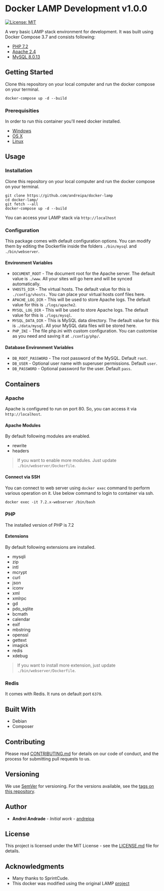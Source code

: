 # Docker LAMP Development v1.0.0

[![License: MIT](https://img.shields.io/badge/License-MIT-yellow.svg)](https://opensource.org/licenses/MIT)

A very basic LAMP stack environment for development. It was built using Docker Compose 3.7 and consists following:

* [PHP 7.2](https://hub.docker.com/_/php)
* [Apache 2.4](https://hub.docker.com/_/httpd)
* [MySQL 8.0.13](https://hub.docker.com/_/mysql)


## Getting Started

Clone this repository on your local computer and run the docker compose on your terminal.
```shell
docker-compose up -d --build
```

### Prerequisities

In order to run this container you'll need docker installed.

* [Windows](https://docs.docker.com/windows/started)
* [OS X](https://docs.docker.com/mac/started/)
* [Linux](https://docs.docker.com/linux/started/)

## Usage

### Installation

Clone this repository on your local computer and run the docker compose on your terminal.
```shell
git clone https://github.com/andreipa/docker-lamp
cd docker-lamp/
git fetch --all
docker-compose up -d --build
```
You can access your LAMP stack via `http://localhost`

### Configuration

This package comes with default configuration options. You can modify them by editing the Dockerfile inside the folders `./bin/mysql` and `./bin/webserver`.

#### Environment Variables

* `DOCUMENT_ROOT` - The document root for the Apache server. The default value is `./www`. All your sites will go here and will be synced automatically.
* `VHOSTS_DIR` - The virtual hosts. The default value for this is `./config/vhosts.` You can place your virtual hosts conf files here.
* `APACHE_LOG_DIR` - This will be used to store Apache logs. The default value for this is `./logs/apache2`.
* `MYSQL_LOG_DIR` - This will be used to store Apache logs. The default value for this is `./logs/mysql`.
* `MYSQL_DATA_DIR` - This is MySQL data directory. The default value for this is `./data/mysql`. All your MySQL data files will be stored here.
* `PHP_INI` - The file php.ini with custom configuration. You can customise as you need and saving it at `./config/php/`.

#### Database Environment Variables

* `DB_ROOT_PASSWORD` - The root password of the MySQL. Default `root`.
* `DB_USER` - Optional user name with superuser permissions. Default `user`.
* `DB_PASSWORD` - Optional password for the user. Default `pass`.

## Containers

### Apache

Apache is configured to run on port 80. So, you can access it via `http://localhost`.

#### Apache Modules

By default following modules are enabled.

* rewrite
* headers

> If you want to enable more modules. Just update `./bin/webserver/Dockerfile`.

#### Connect via SSH

You can connect to web server using `docker exec` command to perform various operation on it. Use below command to login to container via ssh.

```shell
docker exec -it 7.2.x-webserver /bin/bash
```

### PHP

The installed version of PHP is 7.2

#### Extensions

By default following extensions are installed.

* mysqli
* zip
* intl
* mcrypt
* curl
* json
* iconv
* xml
* xmlrpc
* gd
* pdo_sqlite
* bcmath
* calendar
* exif
* mbstring
* openssl
* gettext
* imagick
* redis
* xdebug

> If you want to install more extension, just update `./bin/webserver/Dockerfile`.

### Redis

It comes with Redis. It runs on default port `6379`.

## Built With

* Debian
* Composer

## Contributing

Please read [CONTRIBUTING.md](CONTRIBUTING.md) for details on our code of conduct, and the process for submitting pull requests to us.

## Versioning

We use [SemVer](http://semver.org/) for versioning. For the versions available, see the 
[tags on this repository](https://github.com/andreipa/docker-lamp/tags). 

## Author

* **Andrei Andrade** - *Initial work* - [andreipa](https://github.com/andreipa/docker-lamp)

## License

This project is licensed under the MIT License - see the [LICENSE.md](LICENSE) file for details.

## Acknowledgments

* Many thanks to SprintCude.
* This docker was modified using the original LAMP [project](https://github.com/sprintcube/docker-compose-lamp)